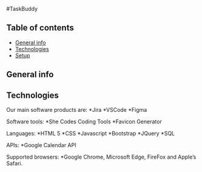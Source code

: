 #TaskBuddy

## Table of contents
* [General info](#general-info)
* [Technologies](#technologies)
* [Setup](#setup)

## General info

	
## Technologies

Our main software products are: 
*Jira
*VSCode
*Figma

Software tools: 
*She Codes Coding Tools 
*Favicon Generator
 
Languages: 
*HTML 5
*CSS
*Javascript 
*Bootstrap 
*JQuery 
*SQL 

APIs:
*Google Calendar API

Supported browsers: 
*Google Chrome, Microsoft Edge, FireFox and Apple’s Safari. 
